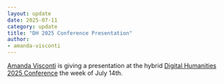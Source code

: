 ```yaml
---
layout: update
date: 2025-07-11
category: update
title: "DH 2025 Conference Presentation"
author:
- amanda-visconti
---
```


[Amanda Visconti](/people/amanda-visconti) is giving a presentation at the hybrid [Digital Humanities 2025 Conference](https://dh2025.adho.org/browse-the-program-agenda/) the week of July 14th.